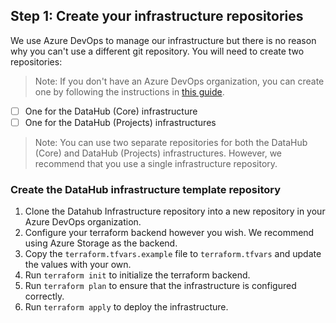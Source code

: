 ## Step 1: Create your infrastructure repositories

We use Azure DevOps to manage our infrastructure but there is no reason why you can't use a different git repository. You will need to create two repositories:

> Note: If you don't have an Azure DevOps organization, you can create one by following the instructions in [this guide](https://docs.microsoft.com/en-us/azure/devops/organizations/accounts/create-organization?view=azure-devops).

- [ ] One for the DataHub (Core) infrastructure
- [ ] One for the DataHub (Projects) infrastructures

> Note: You can use two separate repositories for both the DataHub (Core) and DataHub (Projects) infrastructures. However, we recommend that you use a single infrastructure repository.

### Create the DataHub infrastructure template repository

1. Clone the Datahub Infrastructure repository into a new repository in your Azure DevOps organization.
1. Configure your terraform backend however you wish. We recommend using Azure Storage as the backend.
1. Copy the `terraform.tfvars.example` file to `terraform.tfvars` and update the values with your own.
1. Run `terraform init` to initialize the terraform backend.
1. Run `terraform plan` to ensure that the infrastructure is configured correctly.
1. Run `terraform apply` to deploy the infrastructure.
